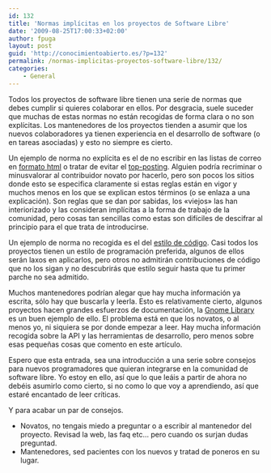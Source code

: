 ```yaml
---
id: 132
title: 'Normas implícitas en los proyectos de Software Libre'
date: '2009-08-25T17:00:33+02:00'
author: fpuga
layout: post
guid: 'http://conocimientoabierto.es/?p=132'
permalink: /normas-implicitas-proyectos-software-libre/132/
categories:
    - General
---
```


Todos los proyectos de software libre tienen una serie de normas que debes cumplir si quieres colaborar en ellos. Por desgracia, suele suceder que muchas de estas normas no están recogidas de forma clara o no son explícitas. Los mantenedores de los proyectos tienden a asumir que los nuevos colaboradores ya tienen experiencia en el desarrollo de software (o en tareas asociadas) y esto no siempre es cierto.

Un ejemplo de norma no explícita es el de no escribir en las listas de correo en [formato html](http://email.about.com/cs/netiquettetips/qt/et070103.htm) o tratar de evitar el [top-posting](http://www.netmanners.com/email-etiquette/take-the-time-to-down-edit-instead-of-top-posting/). Alguien podría recriminar o minusvalorar al contribuidor novato por hacerlo, pero son pocos los sitios donde esto se especifica claramente si estas reglas están en vigor y muchos menos en los que se explican estos términos (o se enlaza a una explicación). Son reglas que se dan por sabidas, los «viejos» las han interiorizado y las consideran implícitas a la forma de trabajo de la comunidad, pero cosas tan sencillas como estas son difíciles de descifrar al principio para el que trata de introducirse.

Un ejemplo de norma no recogida es el del [estilo de código](http://es.wikipedia.org/wiki/Estilo_de_programaci%C3%B3n). Casi todos los proyectos tienen un estilo de programación preferida, algunos de ellos serán laxos en aplicarlos, pero otros no admitirán contribuciones de código que no los sigan y no descubrirás que estilo seguir hasta que tu primer parche no sea admitido.

Muchos mantenedores podrían alegar que hay mucha información ya escrita, sólo hay que buscarla y leerla. Esto es relativamente cierto, algunos proyectos hacen grandes esfuerzos de documentación, la [Gnome Library](http://library.gnome.org/) es un buen ejemplo de ello. El problema está en que los novatos, o al menos yo, ni siquiera se por donde empezar a leer. Hay mucha información recogida sobre la API y las herramientas de desarrollo, pero menos sobre esas pequeñas cosas que comento en este artículo.

Espero que esta entrada, sea una introducción a una serie sobre consejos para nuevos programadores que quieran integrarse en la comunidad de software libre. Yo estoy en ello, así que lo que leáis a partir de ahora no debéis asumirlo como cierto, si no como lo que voy a aprendiendo, así que estaré encantado de leer críticas.

Y para acabar un par de consejos.

- Novatos, no tengais miedo a preguntar o a escribir al mantenedor del proyecto. Revisad la web, las faq etc… pero cuando os surjan dudas preguntad.
- Mantenedores, sed pacientes con los nuevos y tratad de poneros en su lugar.